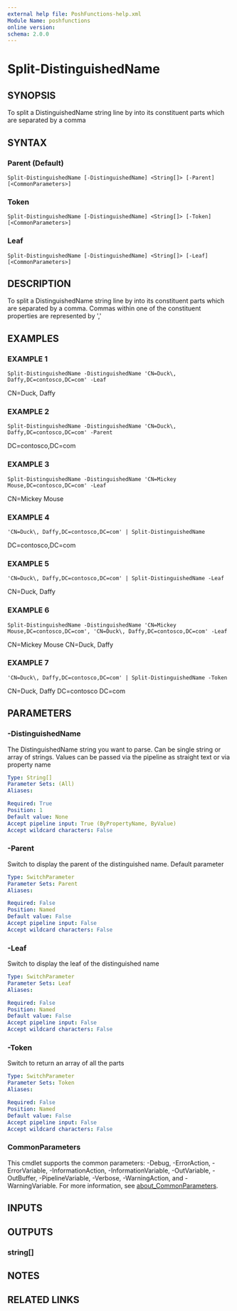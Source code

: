 ```yaml
---
external help file: PoshFunctions-help.xml
Module Name: poshfunctions
online version:
schema: 2.0.0
---
```


# Split-DistinguishedName

## SYNOPSIS
To split a DistinguishedName string line by into its constituent parts which are separated by a comma

## SYNTAX

### Parent (Default)
```
Split-DistinguishedName [-DistinguishedName] <String[]> [-Parent] [<CommonParameters>]
```

### Token
```
Split-DistinguishedName [-DistinguishedName] <String[]> [-Token] [<CommonParameters>]
```

### Leaf
```
Split-DistinguishedName [-DistinguishedName] <String[]> [-Leaf] [<CommonParameters>]
```

## DESCRIPTION
To split a DistinguishedName string line by into its constituent parts which are separated by a comma.
Commas within
one of the constituent properties are represented by '\,'

## EXAMPLES

### EXAMPLE 1
```
Split-DistinguishedName -DistinguishedName 'CN=Duck\, Daffy,DC=contosco,DC=com' -Leaf
```

CN=Duck\, Daffy

### EXAMPLE 2
```
Split-DistinguishedName -DistinguishedName 'CN=Duck\, Daffy,DC=contosco,DC=com' -Parent
```

DC=contosco,DC=com

### EXAMPLE 3
```
Split-DistinguishedName -DistinguishedName 'CN=Mickey Mouse,DC=contosco,DC=com' -Leaf
```

CN=Mickey Mouse

### EXAMPLE 4
```
'CN=Duck\, Daffy,DC=contosco,DC=com' | Split-DistinguishedName
```

DC=contosco,DC=com

### EXAMPLE 5
```
'CN=Duck\, Daffy,DC=contosco,DC=com' | Split-DistinguishedName -Leaf
```

CN=Duck\, Daffy

### EXAMPLE 6
```
Split-DistinguishedName -DistinguishedName 'CN=Mickey Mouse,DC=contosco,DC=com', 'CN=Duck\, Daffy,DC=contosco,DC=com' -Leaf
```

CN=Mickey Mouse
CN=Duck\, Daffy

### EXAMPLE 7
```
'CN=Duck\, Daffy,DC=contosco,DC=com' | Split-DistinguishedName -Token
```

CN=Duck\, Daffy
DC=contosco
DC=com

## PARAMETERS

### -DistinguishedName
The DistinguishedName string you want to parse.
Can be single string or array of strings.
Values can be passed
via the pipeline as straight text or via property name

```yaml
Type: String[]
Parameter Sets: (All)
Aliases:

Required: True
Position: 1
Default value: None
Accept pipeline input: True (ByPropertyName, ByValue)
Accept wildcard characters: False
```

### -Parent
Switch to display the parent of the distinguished name.
Default parameter

```yaml
Type: SwitchParameter
Parameter Sets: Parent
Aliases:

Required: False
Position: Named
Default value: False
Accept pipeline input: False
Accept wildcard characters: False
```

### -Leaf
Switch to display the leaf of the distinguished name

```yaml
Type: SwitchParameter
Parameter Sets: Leaf
Aliases:

Required: False
Position: Named
Default value: False
Accept pipeline input: False
Accept wildcard characters: False
```

### -Token
Switch to return an array of all the parts

```yaml
Type: SwitchParameter
Parameter Sets: Token
Aliases:

Required: False
Position: Named
Default value: False
Accept pipeline input: False
Accept wildcard characters: False
```

### CommonParameters
This cmdlet supports the common parameters: -Debug, -ErrorAction, -ErrorVariable, -InformationAction, -InformationVariable, -OutVariable, -OutBuffer, -PipelineVariable, -Verbose, -WarningAction, and -WarningVariable. For more information, see [about_CommonParameters](http://go.microsoft.com/fwlink/?LinkID=113216).

## INPUTS

## OUTPUTS

### string[]
## NOTES

## RELATED LINKS
